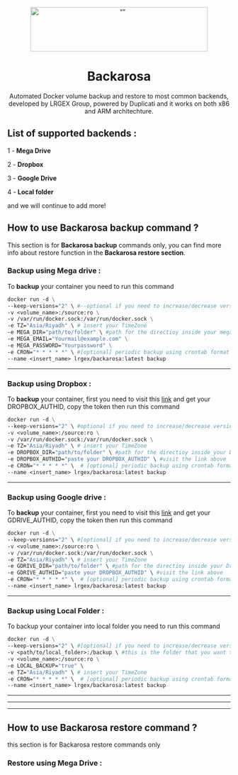 <p align="center"><img src="http://cloud.lrgex.com/s/mCxTfnA2bikjYyZ/download/Dark%20Full%20Logo.png" alt= “” width="400" height="100"></p>

# <div align="center">Backarosa</div>

<p align="center">Automated Docker volume backup and restore to most common backends, developed by LRGEX Group, powered by Duplicati and it works on both x86 and ARM architechture.</p> 

## List of supported backends :  



1 - **Mega Drive** 

2 - **Dropbox**

3 - **Google Drive** 

4 - **Local folder** 

and we will continue to add more! 



## How to use Backarosa backup command ? 

This section is for **Backarosa backup** commands only, you can find more info about restore function in the **Backarosa restore section**.



### Backup using Mega drive  :

To **backup** your container you need to run this command 

````dockerfile
docker run -d \
--keep-versions="2" \ #--optional if you need to increase/decrease versions, default is 3
-v <volume_name>:/source:ro \
-v /var/run/docker.sock:/var/run/docker.sock \
-e TZ="Asia/Riyadh" \ # insert your TimeZone
-e MEGA_DIR="path/to/folder" \ #path for the directioy inside your mega drive
-e MEGA_EMAIL="Yourmail@example.com" \
-e MEGA_PASSWORD="Yourpassword" \
-e CRON="* * * * *" \ #[optional] periodic backup using crontab format 
--name <insert_name> lrgex/backarosa:latest backup

````

---------------------------------------------------------------------------------------------------------

### Backup using Dropbox  :

To **backup** your container, first you need to visit this [link](https://duplicati-oauth-handler.appspot.com/?type=dropbox) and get your DROPBOX_AUTHID, copy the token then  run this command 

```dockerfile
docker run -d \
--keep-versions="2" \ #optional if you need to increase/decrease versions, default is 3
-v <volume_name>:/source:ro \
-v /var/run/docker.sock:/var/run/docker.sock \
-e TZ="Asia/Riyadh" \ # insert your TimeZone
-e DROPBOX_DIR="path/to/folder" \ #path for the directioy inside your Dropbox drive
-e DROPBOX_AUTHID="paste your DROPBOX_AUTHID" \ #visit the link above
-e CRON="* * * * *" \  # [optional] periodic backup using crontab format 
--name <insert_name> lrgex/backarosa:latest backup
```



---------------------------------------------------------------

### Backup using Google drive :

To **backup** your container, first you need to visit this [link](https://duplicati-oauth-handler.appspot.com/?type=googledrive) and get your GDRIVE_AUTHID, copy the token then  run this command 

```dockerfile
docker run -d \
--keep-versions="2" \ #[optional] if you need to increase/decrease versions, default is 3
-v <volume_name>:/source:ro \
-v /var/run/docker.sock:/var/run/docker.sock \
-e TZ="Asia/Riyadh" \ # insert your TimeZone
-e GDRIVE_DIR="path/to/folder" \ #path for the directioy inside your Dropbox drive
-e GDRIVE_AUTHID="paste your DROPBOX_AUTHID" \ #visit the link above
-e CRON="* * * * *" \  # [optional] periodic backup using crontab format 
--name <insert_name> lrgex/backarosa:latest backup
```



--------------------



### Backup using Local Folder  :

To backup your container into local folder you need to run this command 

``` dockerfile
docker run -d \
--keep-versions="2" \ #[optional] if you need to increase/decrease versions, default is 3
-v <path/to/local_folder>:/backup \ #this is the folder that you want to backup to
-v <volume_name>:/source:ro \
-e LOCAL_BACKUP="true" \ 
-e TZ="Asia/Riyadh" \ # insert your TimeZone
-e CRON="* * * * *" \  # [optional] periodic backup using crontab format 
--name <insert_name> lrgex/backarosa:latest backup
```



--------------------------

------------------

----------------



## How to use Backarosa restore command ? 

this section is for Backarosa restore commands only 

### Restore using Mega Drive : 

```dockerfile

```





